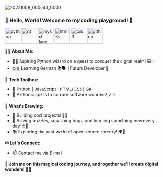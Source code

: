 ![20231008_000043_0000](https://github.com/youngling-coder/youngling-coder/assets/142408709/17bef67e-764c-41b0-bec3-84e5902131ce)


### 👋 Hello, World! Welcome to my coding playground! 🚀

<img width="50" height="50" src="https://img.icons8.com/fluency/50/python.png" alt="python"/> <img width="50" height="50" src="https://img.icons8.com/ios-filled/50/000000/qt.png" alt="qt"/> <img width="50" height="50" src="https://img.icons8.com/fluency/50/mysql-logo.png" alt="mysql-logo"/> <img width="50" height="50" src="https://img.icons8.com/fluency/50/html-5.png" alt="html-5"/> <img width="50" height="50" src="https://img.icons8.com/fluency/50/css3.png" alt="css3"/> <img width="50" height="50" src="https://img.icons8.com/fluency/50/github.png" alt="github"/>

**🧙‍♂️ About Me:**
- 👨‍💻 Aspiring Python wizard on a quest to conquer the digital realm! 💻✨
- 🇩🇪 Learning German 📚🗣️ | Future Developer 💼

**🔧 Tech Toolbox:**
- 💾 Python | JavaScript | HTML/CSS | Git
- 🐍 Pythonic spells to conjure software wonders! 🪄✨

**💼 What's Brewing:**
- 🌟 Building cool projects! 💼🚀
- 🧐 Solving puzzles, squashing bugs, and learning something new every day! 🤓🐛
- 📚 Exploring the vast world of open-source sorcery! 🌍📜

**✉ Let's Connect:**
- 📫 Contact me via [E-mail](mailto:sh.dmytro@protonmail.com)

**🚀 Join me on this magical coding journey, and together we'll create digital wonders! 🌌🌟**
